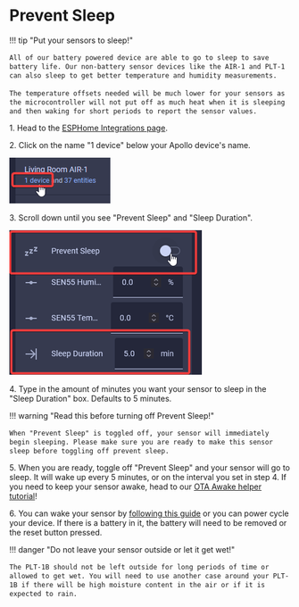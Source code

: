 # Prevent Sleep

!!! tip "Put your sensors to sleep!"

    All of our battery powered device are able to go to sleep to save battery life. Our non-battery sensor devices like the AIR-1 and PLT-1 can also sleep to get better temperature and humidity measurements.

    The temperature offsets needed will be much lower for your sensors as the microcontroller will not put off as much heat when it is sleeping and then waking for short periods to report the sensor values.

1\. Head to the <a href="http://homeassistant.local:8123/config/integrations/integration/esphome" title="Click me to go to the ESPHome integrations page" target="_blank" rel="noreferrer nofollow noopener">ESPHome Integrations page</a>.

2\. Click on the name "1 device" below your Apollo device's name.

![](assets/air-1-prevent-sleep-pic-1.png)

3\. Scroll down until you see "Prevent Sleep" and "Sleep Duration".

![](assets/air-1-prevent-sleep-pic-2.png)

4\. Type in the amount of minutes you want your sensor to sleep in the "Sleep Duration" box. Defaults to 5 minutes.

!!! warning "Read this before turning off Prevent Sleep!"

    When "Prevent Sleep" is toggled off, your sensor will immediately begin sleeping. Please make sure you are ready to make this sensor sleep before toggling off prevent sleep.

5\. When you are ready, toggle off "Prevent Sleep" and your sensor will go to sleep. It will wake up every 5 minutes, or on the interval you set in step 4. If you need to keep your sensor awake, head to our <a href="https://wiki.apolloautomation.com/products/general/battery-sensors/awake-ha-helper/" target="_blank" rel="noreferrer nofollow noopener">OTA Awake helper tutorial</a>!

6\. You can wake your sensor by <a href="https://wiki.apolloautomation.com/products/general/battery-sensors/wake-up-battery-sensor/" target="_blank" rel="noreferrer nofollow noopener">following this guide</a> or you can power cycle your device. If there is a battery in it, the battery will need to be removed or the reset button pressed.

!!! danger "Do not leave your sensor outside or let it get wet!"

    The PLT-1B should not be left outside for long periods of time or allowed to get wet. You will need to use another case around your PLT-1B if there will be high moisture content in the air or if it is expected to rain.